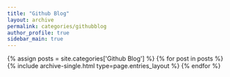 ```yaml
---
title: "Github Blog"
layout: archive
permalink: categories/githubblog
author_profile: true
sidebar_main: true
---
```



{% assign posts = site.categories['Github Blog'] %}
{% for post in posts %} {% include archive-single.html type=page.entries_layout %} {% endfor %}